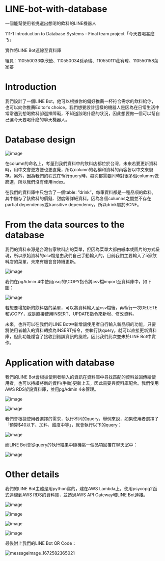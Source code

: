 # LINE-bot-with-database
一個能幫使用者挑選出想喝的飲料的LINE機器人

111-1 Introduction to Database Systems - Final team project「今天要喝甚麼ㄋ」

實作將LINE Bot連線至資料庫

組員：110550033李欣螢、110550034孫承瑞、110550111莊宥瑋、110550158葉家蓁

# Introduction

我們設計了一個LINE Bot，他可以根據你的偏好推薦一杯符合需求的飲料給你，也可以向你推薦Editor’s choice。我們想要設計這樣的機器人是因為在日常生活中常常遇到想喝飲料卻選擇障礙，不知道該喝什麼的狀況，因此想要做一個可以幫自己選今天要喝什麼的聊天機器人。

# Database design

![image](https://user-images.githubusercontent.com/86657062/224308781-911abd7d-71c0-4dc4-b546-8c410cdfd2f3.png)

在column的命名上，考量到我們資料中的飲料店都位於台灣，未來若要更新資料時，用中文會更方便也更直覺，所以column的名稱和資料的內容皆以中文來儲存。另外，因為我們的程式在執行query時，每次都需要同時對很多個columns做篩選，所以我們沒有使用index。

在我們的資料庫中只包含了一個table: ”drink”，每筆資料都是一種品項的飲料，其中儲存了該飲料的價錢、甜度等詳細資料，因為各個columns之間並不存在partial dependency或transitive dependency，所以drink屬於BCNF。

# From the data sources to the database

我們的資料來源是台灣各家飲料店的菜單，但因為菜單大都由紙本或圖片的方式呈現，所以原始資料的csv檔是由我們自己手動輸入的。目前我們主要輸入了5家飲料店的菜單，未來有機會會持續更新。

![image](https://user-images.githubusercontent.com/86657062/224308873-5898864f-d28a-48cd-8f7d-f6d45c5860c5.png)

我們在pgAdmin 4中使用psql的\COPY指令將csv檔import至資料庫中，如下圖：

![image](https://user-images.githubusercontent.com/86657062/224309034-0cf1dca8-2608-4575-bbd8-dae9d1b244e9.png)

若想要增加新的飲料店的菜單，可以將資料輸入至csv檔後，再執行一次DELETE和\COPY，或是直接使用INSERT、UPDATE指令來新增、修改資料。
  
未來，也許可以在我們的LINE Bot中新增讓使用者自行輸入新品項的功能，只要將使用者輸入的資料轉換為INSERT指令，並執行該query，就可以直接更新資料庫，但此功能隱含了接收到錯誤資訊的風險，因此我們此次並未於LINE Bot中實作。

# Application with database

我們的LINE Bot會根據使用者輸入的資訊在資料庫中尋找匹配的資料並回傳給使用者，也可以持續將新的資料(手動)更新上去，因此需要與資料庫配合。我們使用AWS RDS架設資料庫，並用pgAdmin 4來管理。

![image](https://user-images.githubusercontent.com/86657062/224309130-6524f250-7321-4cb6-91a5-d7820766e716.png)

![image](https://user-images.githubusercontent.com/86657062/224309144-cdd21831-1e24-40ab-a472-08a4bb8f4d19.png)

我們會根據使用者選擇的需求，執行不同的query，舉例來說，如果使用者選擇了「預算$40以下、加料、甜度中等」，就會執行以下的query：

![image](https://user-images.githubusercontent.com/86657062/224309216-bb6ba390-460b-48df-afd1-d1d8d5e77de6.png)
 
而LINE Bot會從query的執行結果中隨機挑一個品項回覆在聊天室中：

![image](https://user-images.githubusercontent.com/86657062/224309250-73eb7684-e219-43aa-a91c-e45b10c9686f.png)

# Other details

我們的LINE Bot主體是用python寫的，建在AWS Lambda上，使用psycopg2函式連線到AWS RDS的資料庫，並透過AWS API Gateway和LINE Bot連接。
 
![image](https://user-images.githubusercontent.com/86657062/224309403-8e0a67c3-bbe5-4d74-8a6e-1e90c6c12ff3.png)

![image](https://user-images.githubusercontent.com/86657062/224309406-8b43c965-2f2e-4e5a-965f-bad081e543ec.png)

![image](https://user-images.githubusercontent.com/86657062/224309422-525aaa6c-9fe7-4973-97a5-99237aa5f7a3.png)

![image](https://user-images.githubusercontent.com/86657062/224309448-c47bf2e7-30c1-4921-9ee2-f99c3d4622ac.png)
 
最後附上我們的LINE Bot QR Code：

 ![messageImage_1672582365021](https://user-images.githubusercontent.com/86657062/224308357-8834fb32-d2bb-4b95-be5b-834d8d67f825.jpg)

